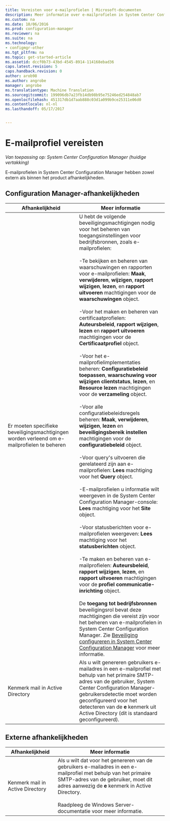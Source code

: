 ```yaml
---
title: Vereisten voor e-mailprofielen | Microsoft-documenten
description: Meer informatie over e-mailprofielen in System Center Configuration Manager en de bijbehorende afhankelijkheden zowel extern als binnen het product.
ms.custom: na
ms.date: 10/06/2016
ms.prod: configuration-manager
ms.reviewer: na
ms.suite: na
ms.technology:
- configmgr-other
ms.tgt_pltfrm: na
ms.topic: get-started-article
ms.assetid: dccf0b73-43bd-4545-8914-114168ebad36
caps.latest.revision: 5
caps.handback.revision: 0
author: arob98
ms.author: angrobe
manager: angrobe
ms.translationtype: Machine Translation
ms.sourcegitcommit: 199096db7a23fb14db98b95e75246ed254848ab7
ms.openlocfilehash: 451317db1d7aab888c03d1a099b9ce25311e06d0
ms.contentlocale: nl-nl
ms.lasthandoff: 05/17/2017


---
```

# <a name="email-profile-prerequisites"></a>E-mailprofiel vereisten

*Van toepassing op: System Center Configuration Manager (huidige vertakking)*

E-mailprofielen in System Center Configuration Manager hebben zowel extern als binnen het product afhankelijkheden.  

## <a name="configuration-manager-dependencies"></a>Configuration Manager-afhankelijkheden  

|Afhankelijkheid|Meer informatie|  
|----------------|----------------------|  
|Er moeten specifieke beveiligingsmachtigingen worden verleend om e-mailprofielen te beheren|U hebt de volgende beveiligingsmachtigingen nodig voor het beheren van toegangsinstellingen voor bedrijfsbronnen, zoals e-mailprofielen:<br /><br /> -Te bekijken en beheren van waarschuwingen en rapporten voor e-mailprofielen: **Maak**, **verwijderen**, **wijzigen**, **rapport wijzigen**, **lezen**, en **rapport uitvoeren** machtigingen voor de **waarschuwingen** object.<br /><br /> -Voor het maken en beheren van certificaatprofielen: **Auteursbeleid**, **rapport wijzigen**, **lezen** en **rapport uitvoeren** machtigingen voor de **Certificaatprofiel** object.<br /><br /> -Voor het e-mailprofielimplementaties beheren: **Configuratiebeleid toepassen**, **waarschuwing voor wijzigen clientstatus**, **lezen**, en **Resource lezen** machtigingen voor de **verzameling** object.<br /><br /> -Voor alle configuratiebeleidsregels beheren: **Maak**, **verwijderen**, **wijzigen**, **lezen** en **beveiligingsbereik instellen** machtigingen voor de **configuratiebeleid** object.<br /><br /> -Voor query's uitvoeren die gerelateerd zijn aan e-mailprofielen: **Lees** machtiging voor het **Query** object.<br /><br /> -E-mailprofielen u informatie wilt weergeven in de System Center Configuration Manager-console: **Lees** machtiging voor het **Site** object.<br /><br /> -Voor statusberichten voor e-mailprofielen weergeven: **Lees** machtiging voor het **statusberichten** object.<br /><br /> -Te maken en beheren van e-mailprofielen: **Auteursbeleid**, **rapport wijzigen**, **lezen**, en **rapport uitvoeren** machtigingen voor de **profiel communicatie-inrichting** object.<br /><br /> De **toegang tot bedrijfsbronnen** beveiligingsrol bevat deze machtigingen die vereist zijn voor het beheren van e-mailprofielen in System Center Configuration Manager. Zie [Beveiliging configureren in System Center Configuration Manager](../../core/plan-design/security/configure-security.md) voor meer informatie.|  
|Kenmerk mail in Active Directory|Als u wilt genereren gebruikers e-mailadres in een e-mailprofiel met behulp van het primaire SMTP-adres van de gebruiker, System Center Configuration Manager-gebruikersdetectie moet worden geconfigureerd voor het detecteren van de **e** kenmerk uit Active Directory (dit is standaard geconfigureerd).|  

## <a name="external-dependencies"></a>Externe afhankelijkheden  

|Afhankelijkheid|Meer informatie|  
|----------------|----------------------|  
|Kenmerk mail in Active Directory|Als u wilt dat voor het genereren van de gebruikers e-mailadres in een e-mailprofiel met behulp van het primaire SMTP-adres van de gebruiker, moet dit adres aanwezig de **e** kenmerk in Active Directory.<br /><br /> Raadpleeg de Windows Server-documentatie voor meer informatie.|

